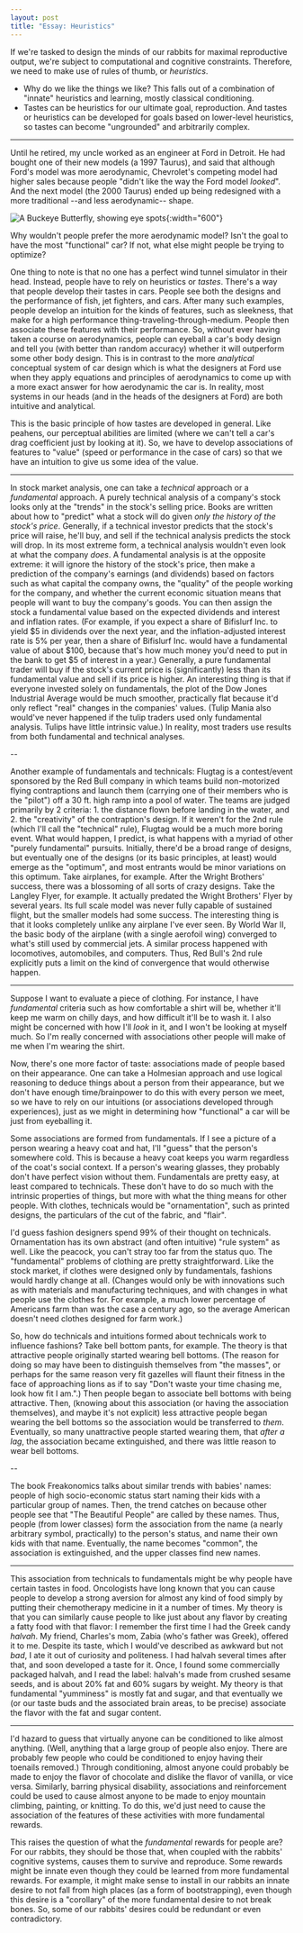 ```yaml
---
layout: post
title: "Essay: Heuristics"
---
```


[^1]: Recognizing that permanent fulfillment of desire is impossible, Buddhism teaches that a person should seek to free themselves from desire.


If we're tasked to design the minds of our rabbits for maximal reproductive output, we're subject to computational and cognitive constraints.
Therefore, we need to make use of rules of thumb, or *heuristics*.
* Why do we like the things we like?  This falls out of a combination of "innate" heuristics and learning, mostly classical conditioning.
* Tastes can be heuristics for our ultimate goal, reproduction.  And tastes or heuristics can be developed for goals based on lower-level
  heuristics, so tastes can become "ungrounded" and arbitrarily complex.

***

Until he retired, my uncle worked as an engineer at Ford in Detroit.  He had bought one of their new models (a 1997 Taurus), and said that
although Ford's model was more aerodynamic, Chevrolet's competing model had higher sales because people "didn't like the way the Ford model
*looked*".  And the next model (the 2000 Taurus) ended up being redesigned with a more traditional --and less aerodynamic-- shape.

![]({{site.url}}/assets/buckeyebutterfly.jpg "A Buckeye Butterfly, showing eye spots"){:width="600"}


Why wouldn't people prefer the more aerodynamic model?  Isn't the goal to have the most "functional" car?  If not, what else might
people be trying to optimize?

One thing to note is that no one has a perfect wind tunnel simulator in their head.  Instead, people have to rely on heuristics or *tastes*.
There's a way that people develop their tastes in cars.  People see both the designs and the performance of fish, jet fighters, and cars.  After
many such examples, people develop an intuition for the kinds of features, such as sleekness, that make for a high performance
thing-traveling-through-medium.  People then associate these features with their performance.  So, without ever having taken a course on
aerodynamics, people can eyeball a car's body design and tell you (with better than random accuracy) whether it will outperform some other body
design.  This is in contrast to the more *analytical* conceptual system of car design which is what the designers at Ford use when they apply
equations and principles of aerodynamics to come up with a more exact answer for how aerodynamic the car is.  In reality, most systems in our
heads (and in the heads of the designers at Ford) are both intuitive and analytical.

This is the basic principle of how tastes are developed in general.  Like peahens, our perceptual abilities are limited (where we can't tell a
car's drag coefficient just by looking at it).  So, we have to develop associations of features to "value" (speed or performance in the case of
cars) so that we have an intuition to give us some idea of the value.

***

In stock market analysis, one can take a *technical* approach or a *fundamental* approach.  A purely technical analysis of a company's stock
looks only at the "trends" in the stock's selling price.  Books are written about how to "predict" what a stock will do given *only the history
of the stock's price*.  Generally, if a technical investor predicts that the stock's price will raise, he'll buy, and sell if the technical
analysis predicts the stock will drop.  In its most extreme form, a technical analysis wouldn't even look at what the company *does*.  A
fundamental analysis is at the opposite extreme: it will ignore the history of the stock's price, then make a prediction of the company's
earnings (and dividends) based on factors such as what capital the company owns, the "quality" of the people working for the company, and
whether the current economic situation means that people will want to buy the company's goods.  You can then assign the stock a fundamental
value based on the expected dividends and interest and inflation rates.  (For example, if you expect a share of Bifislurf Inc. to yield $5 in
dividends over the next year, and the inflation-adjusted interest rate is 5% per year, then a share of Bifislurf Inc. would have a fundamental
value of about $100, because that's how much money you'd need to put in the bank to get $5 of interest in a year.)  Generally, a pure
fundamental trader will buy if the stock's current price is (significantly) less than its fundamental value and sell if its price is higher.  An
interesting thing is that if everyone invested solely on fundamentals, the plot of the Dow Jones Industrial Average would be much smoother,
practically flat because it'd only reflect "real" changes in the companies' values.  (Tulip Mania also would've never happened if the tulip
traders used only fundamental analysis.  Tulips have little intrinsic value.) In reality, most traders use results from both fundamental and
technical analyses.

--

Another example of fundamentals and technicals: Flugtag is a contest/event sponsored by the Red Bull company in which teams build non-motorized
flying contraptions and launch them (carrying one of their members who is the "pilot") off a 30 ft. high ramp into a pool of water.  The teams
are judged primarily by 2 criteria: 1. the distance flown before landing in the water, and 2. the "creativity" of the contraption's design.  If
it weren't for the 2nd rule (which I'll call the "technical" rule), Flugtag would be a much more boring event.  What would happen, I predict, is
what happens with a myriad of other "purely fundamental" pursuits.  Initially, there'd be a broad range of designs, but eventually one of the
designs (or its basic principles, at least) would emerge as the "optimum", and most entrants would be minor variations on this optimum.  Take
airplanes, for example.  After the Wright Brothers' success, there was a blossoming of all sorts of crazy designs.  Take the Langley Flyer, for
example.  It actually predated the Wright Brothers' Flyer by several years.  Its full scale model was never fully capable of sustained flight,
but the smaller models had some success.  The interesting thing is that it looks completely unlike any airplane I've ever seen.  By World War
II, the basic body of the airplane (with a single aerofoil wing) converged to what's still used by commercial jets.  A similar process happened
with locomotives, automobiles, and computers.  Thus, Red Bull's 2nd rule explicitly puts a limit on the kind of convergence that would otherwise
happen.

***

Suppose I want to evaluate a piece of clothing.  For instance, I have *fundamental* criteria such as how comfortable a shirt will be, whether
it'll keep me warm on chilly days, and how difficult it'll be to wash it.  I also might be concerned with how I'll *look* in it, and I won't be
looking at myself much.  So I'm really concerned with associations other people will make of me when I'm wearing the shirt.

Now, there's one more factor of taste: associations made of people based on their appearance.  One can take a Holmesian approach and use logical
reasoning to deduce things about a person from their appearance, but we don't have enough time/brainpower to do this with every person we meet,
so we have to rely on our intuitions (or associations developed through experiences), just as we might in determining how "functional" a car
will be just from eyeballing it.

Some associations are formed from fundamentals.  If I see a picture of a person wearing a heavy coat and hat, I'll "guess" that the person's
somewhere cold.  This is because a heavy coat keeps you warm regardless of the coat's social context.  If a person's wearing glasses, they
probably don't have perfect vision without them.  Fundamentals are pretty easy, at least compared to technicals.  These don't have to do so much
with the intrinsic properties of things, but more with what the thing means for other people.  With clothes, technicals would be
"ornamentation", such as printed designs, the particulars of the cut of the fabric, and "flair".

I'd guess fashion designers spend 99% of their thought on technicals.  Ornamentation has its own abstract (and often intuitive) "rule system" as
well.  Like the peacock, you can't stray too far from the status quo.  The "fundamental" problems of clothing are pretty straightforward.  Like
the stock market, if clothes were designed only by fundamentals, fashions would hardly change at all.  (Changes would only be with innovations
such as with materials and manufacturing techniques, and with changes in what people use the clothes for.  For example, a much lower percentage
of Americans farm than was the case a century ago, so the average American doesn't need clothes designed for farm work.)

So, how do technicals and intuitions formed about technicals work to influence fashions?  Take bell bottom pants, for example.  The theory is
that attractive people originally started wearing bell bottoms.  (The reason for doing so may have been to distinguish themselves from "the
masses", or perhaps for the same reason very fit gazelles will flaunt their fitness in the face of approaching lions as if to say "Don't waste
your time chasing me, look how fit I am.".)  Then people began to associate bell bottoms with being attractive.  Then, (knowing about this
association (or having the association themselves), and maybe it's not explicit) less attractive people began wearing the bell bottoms so the
association would be transferred to *them*.  Eventually, so many unattractive people started wearing them, that *after a lag*, the association
became extinguished, and there was little reason to wear bell bottoms.

--

The book Freakonomics talks about similar trends with babies' names: people of high socio-economic status start naming their kids with a
particular group of names.  Then, the trend catches on because other people see that "The Beautiful People" are called by these names.  Thus,
people (from lower classes) form the association from the name (a nearly arbitrary symbol, practically) to the person's status, and name their
own kids with that name.  Eventually, the name becomes "common", the association is extinguished, and the upper classes find new names.

***

This association from technicals to fundamentals might be why people have certain tastes in food.  Oncologists have long known that you can
cause people to develop a strong aversion for almost any kind of food simply by putting their chemotherapy medicine in it a number of times.  My
theory is that you can similarly cause people to like just about any flavor by creating a fatty food with that flavor: I remember the first time
I had the Greek candy *halvah*.  My friend, Charles's mom, Zabia (who's father was Greek), offered it to me.  Despite its taste, which I
would've described as awkward but not *bad*, I ate it out of curiosity and politeness.  I had halvah several times after that, and soon
developed a taste for it.  Once, I found some commercially packaged halvah, and I read the label: halvah's made from crushed sesame seeds, and
is about 20% fat and 60% sugars by weight.  My theory is that fundamental "yumminess" is mostly fat and sugar, and that eventually we (or our
taste buds and the associated brain areas, to be precise) associate the flavor with the fat and sugar content.

***

I'd hazard to guess that virtually anyone can be conditioned to like almost anything.  (Well, anything that a large group of people also enjoy.
There are probably few people who could be conditioned to enjoy having their toenails removed.)  Through conditioning, almost anyone could
probably be made to enjoy the flavor of chocolate and dislike the flavor of vanilla, or vice versa.  Similarly, barring physical disability,
associations and reinforcement could be used to cause almost anyone to be made to enjoy mountain climbing, painting, or knitting.  To do this,
we'd just need to cause the association of the features of these activities with more fundamental rewards.

This raises the question of what the *fundamental* rewards for people are?  For our rabbits, they should be those that, when coupled with the
rabbits' cognitive systems, causes them to survive and reproduce.  Some rewards might be innate even though they could be learned from more
fundamental rewards.  For example, it might make sense to install in our rabbits an innate desire to not fall from high places (as a form of
bootstrapping), even though this desire is a "corollary" of the more fundamental desire to not break bones.  So, some of our rabbits' desires
could be redundant or even contradictory.
